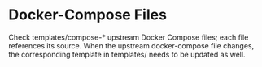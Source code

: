 # Docker-Compose Files
Check templates/compose-* upstream Docker Compose files; each file references its source. When the upstream docker-compose file changes, the corresponding template in templates/ needs to be updated as well.